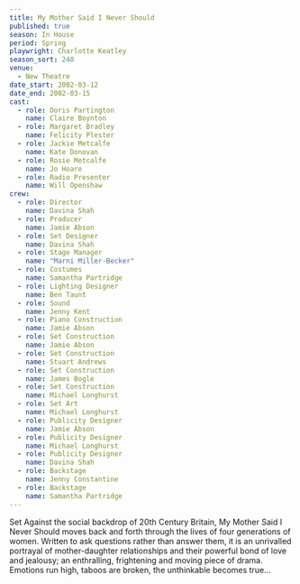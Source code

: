 ```yaml
---
title: My Mother Said I Never Should
published: true
season: In House
period: Spring
playwright: Charlotte Keatley
season_sort: 240
venue:
  - New Theatre
date_start: 2002-03-12
date_end: 2002-03-15
cast:
  - role: Doris Partington
    name: Claire Boynton
  - role: Margaret Bradley
    name: Felicity Plester
  - role: Jackie Metcalfe
    name: Kate Donovan
  - role: Rosie Metcalfe
    name: Jo Hoare
  - role: Radio Presenter
    name: Will Openshaw
crew:
  - role: Director
    name: Davina Shah
  - role: Producer
    name: Jamie Abson
  - role: Set Designer
    name: Davina Shah
  - role: Stage Manager
    name: "Marni Miller-Becker"
  - role: Costumes
    name: Samantha Partridge
  - role: Lighting Designer
    name: Ben Taunt
  - role: Sound
    name: Jenny Kent
  - role: Piano Construction
    name: Jamie Abson
  - role: Set Construction
    name: Jamie Abson
  - role: Set Construction
    name: Stuart Andrews
  - role: Set Construction
    name: James Bogle
  - role: Set Construction
    name: Michael Longhurst
  - role: Set Art
    name: Michael Longhurst
  - role: Publicity Designer
    name: Jamie Abson
  - role: Publicity Designer
    name: Michael Longhurst
  - role: Publicity Designer
    name: Davina Shah
  - role: Backstage
    name: Jenny Constantine
  - role: Backstage
    name: Samantha Partridge
---
```



Set Against the social backdrop of 20th Century Britain, My Mother Said I Never Should moves back and forth through the lives of four generations of women. Written to ask questions rather than answer them, it is an unrivalled portrayal of mother-daughter relationships and their powerful bond of love and jealousy; an enthralling, frightening and moving piece of drama. Emotions run high, taboos are broken, the unthinkable becomes true...
